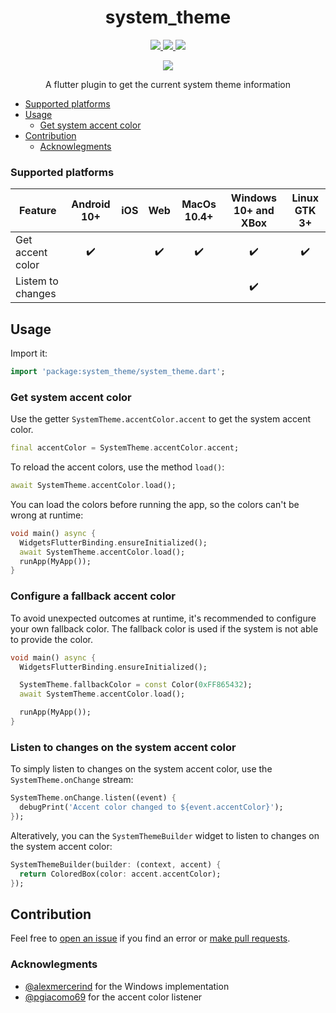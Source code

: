 <div>
  <h1 align="center">system_theme</h1>
  <p align="center" >
    <a title="Discord" href="https://discord.gg/674gpDQUVq">
      <img src="https://img.shields.io/discord/809528329337962516?label=discord&logo=discord" />
    </a>
    <a title="Pub" href="https://pub.dartlang.org/packages/system_theme" >
      <img src="https://img.shields.io/pub/v/system_theme.svg?style=popout&include_prereleases" />
    </a>
    <a title="Github License">
      <img src="https://img.shields.io/github/license/bdlukaa/system_theme" />
    </a>
  </p>
  <p align="center">
    <a title="Patreon" href="https://patreon.com/bdlukaa">
      <img src="https://img.shields.io/endpoint.svg?url=https%3A%2F%2Fshieldsio-patreon.vercel.app%2Fapi%3Fusername%3Dbdlukaa%26type%3Dpatrons&style=for-the-badge">
    </a>
  </p>
  <p align="center">
  A flutter plugin to get the current system theme information
  </p>
</div>

- [Supported platforms](#supported-platforms)
- [Usage](#usage)
  - [Get system accent color](#get-system-accent-color)
- [Contribution](#contribution)
  - [Acknowlegments](#acknowlegments)

### Supported platforms

| Feature           | Android 10+ | iOS | Web | MacOs 10.4+ | Windows 10+ and XBox | Linux GTK 3+ |
| ----------------- | :---------: | :-: | :-: | :---------: | :------------------: | :----------: |
| Get accent color  |     ✔️      |     | ✔️  |     ✔️      |          ✔️          |      ✔️      |
| Listem to changes |             |     |     |             |          ✔️          |              |

## Usage

Import it:

```dart
import 'package:system_theme/system_theme.dart';
```

### Get system accent color

Use the getter `SystemTheme.accentColor.accent` to get the system accent color.

```dart
final accentColor = SystemTheme.accentColor.accent;
```

To reload the accent colors, use the method `load()`:

```dart
await SystemTheme.accentColor.load();
```

You can load the colors before running the app, so the colors can't be wrong at runtime:

```dart
void main() async {
  WidgetsFlutterBinding.ensureInitialized();
  await SystemTheme.accentColor.load();
  runApp(MyApp());
}
```

### Configure a fallback accent color

To avoid unexpected outcomes at runtime, it's recommended to configure your own fallback color. The fallback color is used if the system is not able to provide the color.

```dart
void main() async {
  WidgetsFlutterBinding.ensureInitialized();

  SystemTheme.fallbackColor = const Color(0xFF865432);
  await SystemTheme.accentColor.load();

  runApp(MyApp());
}
```

### Listen to changes on the system accent color

To simply listen to changes on the system accent color, use the `SystemTheme.onChange` stream:

```dart
SystemTheme.onChange.listen((event) {
  debugPrint('Accent color changed to ${event.accentColor}');
});
```

Alteratively, you can the `SystemThemeBuilder` widget to listen to changes on the system accent color:

```dart
SystemThemeBuilder(builder: (context, accent) {
  return ColoredBox(color: accent.accentColor);
});
```

## Contribution

Feel free to [open an issue](https://github.com/bdlukaa/system_theme/issues/new) if you find an error or [make pull requests](https://github.com/bdlukaa/system_theme/pulls).

### Acknowlegments

- [@alexmercerind](https://github.com/alexmercerind) for the Windows implementation
- [@pgiacomo69](https://github.com/pgiacomo69) for the accent color listener
